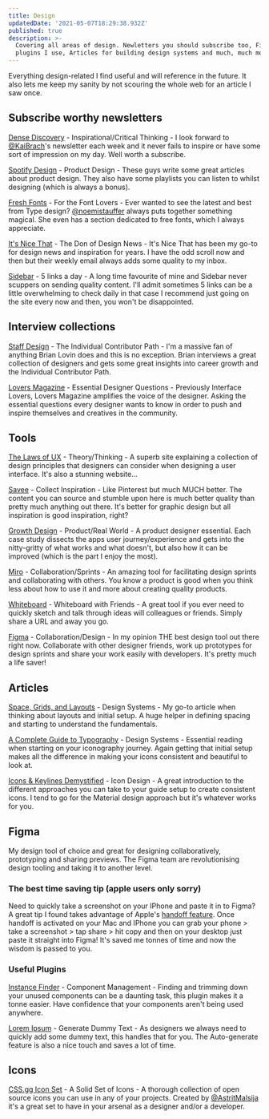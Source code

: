 ```yaml
---
title: Design
updatedDate: '2021-05-07T18:29:38.932Z'
published: true
description: >-
  Covering all areas of design. Newletters you should subscribe too, Figma
  plugins I use, Articles for building design systems and much, much more.
---
```


Everything design-related I find useful and will reference in the future. It also lets me keep my sanity by not scouring the whole web for an article I saw once.

## Subscribe worthy newsletters

[Dense Discovery](https://www.densediscovery.com/) - Inspirational/Critical Thinking - I look forward to [@KaiBrach](https://twitter.com/kaibrach)'s newsletter each week and it never fails to inspire or have some sort of impression on my day. Well worth a subscribe.

[Spotify Design](https://spotify.design/) - Product Design - These guys write some great articles about product design. They also have some playlists you can listen to whilst designing (which is always a bonus).

[Fresh Fonts](https://www.getrevue.co/profile/freshfonts) - For the Font Lovers - Ever wanted to see the latest and best from Type design? [@noemistauffer](https://twitter.com/noemistauffer) always puts together something magical. She even has a section dedicated to free fonts, which I always appreciate.

[It's Nice That](https://www.itsnicethat.com/newsletters) - The Don of Design News - It's Nice That has been my go-to for design news and inspiration for years. I have the odd scroll now and then but their weekly email always adds some quality to my inbox.

[Sidebar](https://sidebar.io/) - 5 links a day - A long time favourite of mine and Sidebar never scuppers on sending quality content. I'll admit sometimes 5 links can be a little overwhelming to check daily in that case I recommend just going on the site every now and then, you won't be disappointed.

## Interview collections

[Staff Design](https://staff.design) - The Individual Contributor Path - I'm a massive fan of anything Brian Lovin does and this is no exception. Brian interviews a great collection of designers and gets some great insights into career growth and the Individual Contributor Path.

[Lovers Magazine](https://www.loversmagazine.com/) - Essential Designer Questions - Previously Interface Lovers, Lovers Magazine amplifies the voice of the designer. Asking the essential questions every designer wants to know in order to push and inspire themselves and creatives in the community.

## Tools

[The Laws of UX](https://lawsofux.com/) - Theory/Thinking - A superb site explaining a collection of design principles that designers can consider when designing a user interface. It's also a stunning website...

[Savee](https://savee.it/) - Collect Inspiration - Like Pinterest but much MUCH better. The content you can source and stumble upon here is much better quality than pretty much anything out there. It's better for graphic design but all inspiration is good inspiration, right?

[Growth Design](https://growth.design/case-studies/) - Product/Real World - A product designer essential. Each case study dissects the apps user journey/experience and gets into the nitty-gritty of what works and what doesn't, but also how it can be improved (which is the part I enjoy the most).

[Miro](https://miro.com) - Collaboration/Sprints - An amazing tool for facilitating design sprints and collaborating with others. You know a product is good when you think less about how to use it and more about creating quality products.

[Whiteboard](https://witeboard.com/) - Whiteboard with Friends - A great tool if you ever need to quickly sketch and talk through ideas will colleagues or friends. Simply share a URL and away you go.

[Figma](https://www.figma.com) - Collaboration/Design - In my opinion THE best design tool out there right now. Collaborate with other designer friends, work up prototypes for design sprints and share your work easily with developers. It's pretty much a life saver!

## Articles

[Space, Grids, and Layouts](https://www.designsystems.com/space-grids-and-layouts/) - Design Systems - My go-to article when thinking about layouts and initial setup. A huge helper in defining spacing and starting to understand the fundamentals.

[A Complete Guide to Typography](https://www.designsystems.com/iconography-guide/) - Design Systems - Essential reading when starting on your iconography journey. Again getting that initial setup makes all the difference in making your icons consistent and beautiful to look at.

[Icons & Keylines Demystified](https://medium.com/@minoraxis/icon-grids-keylines-demystified-5a228fe08cfd) - Icon Design - A great introduction to the different approaches you can take to your guide setup to create consistent icons. I tend to go for the Material design approach but it's whatever works for you.

## Figma

My design tool of choice and great for designing collaboratively, prototyping and sharing previews. The Figma team are revolutionising design tooling and taking it to another level.

### The best time saving tip (apple users only sorry)

Need to quickly take a screenshot on your IPhone and paste it in to Figma? A great tip I found takes advantage of Apple's [handoff feature](https://support.apple.com/en-gb/HT209455). Once handoff is activated on your Mac and IPhone you can grab your phone > take a screenshot > tap share > hit copy and then on your desktop just paste it straight into Figma! It's saved me tonnes of time and now the wisdom is passed to you.

### Useful Plugins

[Instance Finder](https://www.figma.com/community/plugin/741895659787979282) - Component Management - Finding and trimming down your unused components can be a daunting task, this plugin makes it a tonne easier. Have confidence that your components aren't being used anywhere.

[Lorem Ipsum](https://www.figma.com/community/plugin/736000994034548392/Lorem-ipsum) - Generate Dummy Text - As designers we always need to quickly add some dummy text, this handles that for you. The Auto-generate feature is also a nice touch and saves a lot of time.

## Icons

[CSS.gg Icon Set](https://css.gg/) - A Solid Set of Icons - A thorough collection of open source icons you can use in any of your projects. Created by [@AstritMalsija](https://twitter.com/astritmalsija) it's a great set to have in your arsenal as a designer and/or a developer.
